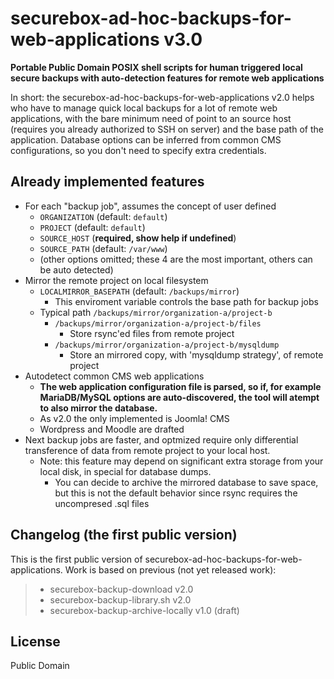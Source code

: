 # securebox-ad-hoc-backups-for-web-applications v3.0
**Portable Public Domain POSIX shell scripts for human triggered local secure
backups with auto-detection features for remote web applications**

In short: the securebox-ad-hoc-backups-for-web-applications v2.0 helps who have
to manage quick local backups for a lot of remote web applications, with the
bare minimum need of point to an source host (requires you already authorized
to SSH on server) and the base path of the application. Database options can
be inferred from common CMS configurations, so you don't need to specify extra
credentials.

## Already implemented features

- For each "backup job", assumes the concept of user defined 
  - `ORGANIZATION` (default: `default`)
  - `PROJECT`  (default: `default`)
  - `SOURCE_HOST` (**required, show help if undefined**)
  - `SOURCE_PATH` (default: `/var/www`)
  - (other options omitted; these 4 are the most important, others can be auto
    detected)
- Mirror the remote project on local filesystem
  - `LOCALMIRROR_BASEPATH` (default: `/backups/mirror`)
    - This enviroment variable controls the base path for backup jobs
  - Typical path `/backups/mirror/organization-a/project-b`
    - `/backups/mirror/organization-a/project-b/files`
      - Store rsync'ed files from remote project
    - `/backups/mirror/organization-a/project-b/mysqldump`
      - Store an mirrored copy, with 'mysqldump strategy', of remote project
- Autodetect common CMS web applications
  - **The web application configuration file is parsed, so if, for example
    MariaDB/MySQL options are auto-discovered, the tool will atempt to also
    mirror the database.**
  - As v2.0 the only implemented is Joomla! CMS
  - Wordpress and Moodle are drafted
- Next backup jobs are faster, and optmized require only differential
  transference of data from remote project to your local host.
  - Note: this feature may depend on significant extra storage from your local
    disk, in special for database dumps.
    - You can decide to archive the mirrored database to save space, but this
      is not the default behavior since rsync requires the uncompresed .sql
      files

## Changelog (the first public version)
This is the first public version of securebox-ad-hoc-backups-for-web-applications.
Work is based on previous (not yet released work):

> - securebox-backup-download v2.0
> - securebox-backup-library.sh v2.0
> - securebox-backup-archive-locally v1.0 (draft)

## License
Public Domain